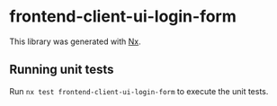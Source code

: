 # frontend-client-ui-login-form

This library was generated with [Nx](https://nx.dev).

## Running unit tests

Run `nx test frontend-client-ui-login-form` to execute the unit tests.
